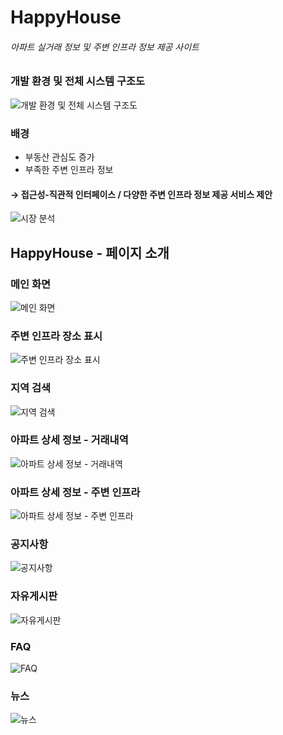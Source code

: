 # HappyHouse
###### 아파트 실거래 정보 및 주변 인프라 정보 제공 사이트

### 개발 환경 및 전체 시스템 구조도
![개발 환경 및 전체 시스템 구조도](https://user-images.githubusercontent.com/68692871/174487738-e6ed42d1-6cf3-4266-bd21-bf1b9f73f14a.png)

### 배경
- 부동산 관심도 증가
- 부족한 주변 인프라 정보  


#### &rarr; 접근성-직관적 인터페이스 / 다양한 주변 인프라 정보 제공 서비스 제안

![시장 분석](https://user-images.githubusercontent.com/68692871/174487771-0be3d294-8684-4a8a-941a-c8d38fd4c9b4.png)

## HappyHouse - 페이지 소개
### 메인 화면
![메인 화면](https://user-images.githubusercontent.com/68692871/174487770-a546f090-b6ce-41ec-b8b9-666ac0c2949f.png)

### 주변 인프라 장소 표시
![주변 인프라 장소 표시](https://user-images.githubusercontent.com/68692871/174487783-d1c1a40b-0c2f-4ba1-a1ea-90174bc433a2.png)

### 지역 검색
![지역 검색](https://user-images.githubusercontent.com/68692871/174487784-0d0004c3-f3fb-47e8-9cbf-8a994b4e7e5c.png)

### 아파트 상세 정보 - 거래내역
![아파트 상세 정보 - 거래내역](https://user-images.githubusercontent.com/68692871/174487775-5754d2cc-a414-41f3-9b7b-bd7ad443837c.png)

### 아파트 상세 정보 - 주변 인프라
![아파트 상세 정보 - 주변 인프라](https://user-images.githubusercontent.com/68692871/174487779-784ca113-0116-4a95-bb46-96538569c698.png)

### 공지사항
![공지사항](https://user-images.githubusercontent.com/68692871/174487768-95ad68bb-e443-4730-8bc5-ea6f5c0538d7.png)

### 자유게시판
![자유게시판](https://user-images.githubusercontent.com/68692871/174487782-b34a56e9-7269-4b1c-bd96-a3e1bda57d16.png)

### FAQ
![FAQ](https://user-images.githubusercontent.com/68692871/174487765-b622601f-53c3-4a5b-8c3b-4c9c99161040.png)

### 뉴스
![뉴스](https://user-images.githubusercontent.com/68692871/174487769-0d23a5d9-88d5-4be5-aa7d-07bf9f980db6.png)
